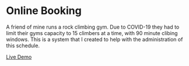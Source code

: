 # Online Booking

A friend of mine runs a rock climbing gym. Due to COVID-19 they had to limit their gyms capacity to 15 climbers at a time, with 90 minute clibing windows. This is a system that I created to help with the administration of this schedule.

[Live Demo](http://online-booking.jonknoll.dev "Live Demo")
